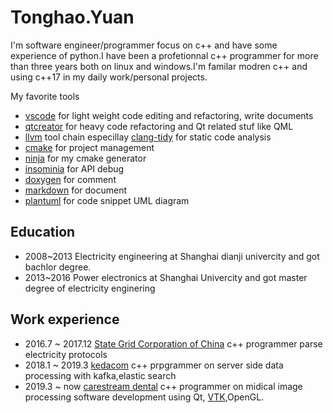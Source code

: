 # Tonghao.Yuan

I'm software engineer/programmer focus on c++ and have some experience of python.I have been a profetionnal c++ programmer for more than three years both on linux and windows.I'm familar modren c++ and using c++17 in my daily work/personal projects.

My favorite tools

* [vscode](https://code.visualstudio.com/) for light weight code editing and refactoring, write documents
* [qtcreator](https://download.qt.io/official_releases/qtcreator/) for heavy code refactoring and Qt related stuf like QML
* [llvm](https://llvm.org/) tool chain especillay [clang-tidy](https://clang.llvm.org/extra/clang-tidy/) for static code analysis
* [cmake](https://cmake.org/) for project management
* [ninja](https://ninja-build.org/) for my cmake generator
* [insominia](https://insomnia.rest/) for API debug
* [doxygen](https://www.doxygen.nl/index.html) for comment
* [markdown](https://www.markdownguide.org/) for document
* [plantuml](https://plantuml.com/) for code snippet UML diagram

## Education

* 2008~2013 Electricity engineering at Shanghai dianji univercity and got bachlor degree.
* 2013~2016 Power electronics at Shanghai Univercity and got master degree of electricity enginering

## Work experience

* 2016.7 ~ 2017.12 [State Grid Corporation of China](http://www.sgcc.com.cn/) c++ programmer parse electricity protocols
* 2018.1 ~ 2019.3 [kedacom](https://www.kedacom.com/cn/) c++ prpgrammer on server side data processing with kafka,elastic search
* 2019.3 ~ now [carestream dental](https://www.carestreamdental.com/en-us) c++ programmer on midical image processing software development using Qt, [VTK](https://vtk.org/),OpenGL.
